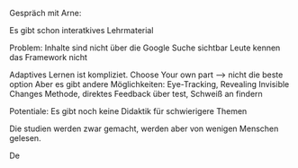 Gespräch mit Arne:

Es gibt schon interatkives Lehrmaterial

Problem: 
Inhalte sind nicht über die Google Suche sichtbar
Leute kennen das Framework nicht




Adaptives Lernen ist kompliziet.
Choose Your own part --> nicht die beste option
Aber es gibt andere Möglichkeiten:
Eye-Tracking, Revealing Invisible Changes Methode, direktes Feedback über test,
Schweiß an findern

Potentiale:
Es gibt noch keine Didaktik für schwierigere Themen

Die studien werden zwar gemacht, werden aber von wenigen Menschen gelesen.

De










